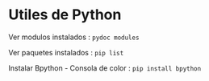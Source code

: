 # Utiles de Python

Ver modulos instalados
	: `pydoc modules`

Ver paquetes instalados
	: `pip list`

Instalar Bpython - Consola de color
	: `pip install bpython`